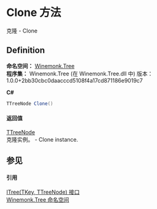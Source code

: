 # Clone 方法


克隆 - Clone



## Definition
**命名空间：** <a href="N_Winemonk_Tree">Winemonk.Tree</a>  
**程序集：** Winemonk.Tree (在 Winemonk.Tree.dll 中) 版本：1.0.0+2bb30cbc0daacccd5108f4a17cd871186e9019c7

**C#**
``` C#
TTreeNode Clone()
```



#### 返回值
<a href="T_Winemonk_Tree_ITree_2">TTreeNode</a>  
克隆实例。 - Clone instance.

## 参见


#### 引用
<a href="T_Winemonk_Tree_ITree_2">ITree(TKey, TTreeNode) 接口</a>  
<a href="N_Winemonk_Tree">Winemonk.Tree 命名空间</a>  
